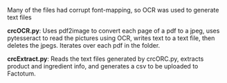 Many of the files had corrupt font-mapping, so OCR was used to generate text files


**crcOCR.py**: Uses pdf2image to convert each page of a pdf to a jpeg, uses pytesseract to read the pictures using OCR, writes text to a text file, then deletes the jpegs. Iterates over each pdf in the folder.


**crcExtract.py**: Reads the text files generated by crcORC.py, extracts product and ingredient info, and generates a csv to be uploaded to Factotum.
